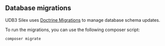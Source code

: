 ## Database migrations

UDB3 Silex uses [Doctrine Migrations](http://doctrine-migrations.readthedocs.org/en/latest/index.html)
to manage database schema updates.

To run the migrations, you can use the following composer script:
```
composer migrate
```
